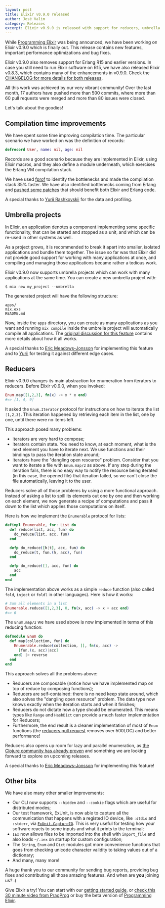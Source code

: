 ```yaml
---
layout: post
title: Elixir v0.9.0 released
author: José Valim
category: Releases
excerpt: Elixir v0.9.0 is released with support for reducers, umbrella projects, faster compilation times and dropped support for R15 and earlier OTP versions.
---
```


While [Programming Elixir](http://pragprog.com/book/elixir/programming-elixir) was being announced, we have been working on Elixir v0.9.0 which is finally out. This release contains new features, important performance optimizations and bug fixes.

Elixir v0.9.0 also removes support for Erlang R15 and earlier versions. In case you still need to run Elixir software on R15, we have also released Elixir v0.8.3, which contains many of the enhancements in v0.9.0. Check the [CHANGELOG for more details for both releases](https://github.com/elixir-lang/elixir/blob/v0.9.0/CHANGELOG.md).

All this work was achieved by our very vibrant community! Over the last month, 17 authors have pushed more than 500 commits, where more than 60 pull requests were merged and more than 80 issues were closed.

Let's talk about the goodies!

## Compilation time improvements

We have spent some time improving compilation time. The particular scenario we have worked on was the definition of records:

```elixir
defrecord User, name: nil, age: nil
```

Records are a good scenario because they are implemented in Elixir, using Elixir macros, and they also define a module underneath, which exercises the Erlang VM compilation stack.

We have used [fprof](http://www.erlang.org/doc/man/fprof.html) to identify the bottlenecks and made the compilation stack 35% faster. We have also identified bottlenecks coming from Erlang and [pushed some patches](https://github.com/erlang/otp/commit/32b194495f353dde014b00008a630eeff2a71056) that should benefit both Elixir and Erlang code.

A special thanks to [Yurii Rashkovskii](https://github.com/yrashk) for the data and profiling.

## Umbrella projects

In Elixir, an application denotes a component implementing some specific functionality, that can be started and stopped as a unit, and which can be re-used in other systems as well.

As a project grows, it is recommended to break it apart into smaller, isolated applications and bundle them together. The issue so far was that Elixir did not provide good support for working with many applications at once, and compiling and managing those applications became rather a tedious work.

Elixir v0.9.0 now supports umbrella projects which can work with many applications at the same time. You can create a new umbrella project with:

    $ mix new my_project --umbrella

The generated project will have the following structure:

    apps/
    mix.exs
    README.md

Now, inside the `apps` directory, you can create as many applications as you want and running `mix compile` inside the umbrella project will automatically compile all applications. The [original discussion for this feature](https://github.com/elixir-lang/elixir/issues/667) contains more details about how it all works.

A special thanks to [Eric Meadows-Jonsson](https://github.com/ericmj) for implementing this feature and to [Yurii](https://github.com/yrashk) for testing it against different edge cases.

## Reducers

Elixir v0.9.0 changes its main abstraction for enumeration from iterators to reducers. Before Elixir v0.9.0, when you invoked:

```elixir
Enum.map([1,2,3], fn(x) -> x * x end)
#=> [1, 4, 9]
```

It asked the `Enum.Iterator` protocol for instructions on how to iterate the list `[1,2,3]`. This iteration happened by retrieving each item in the list, one by one, until there were no items left.

This approach posed many problems:

* Iterators are very hard to compose;
* Iterators contain state. You need to know, at each moment, what is the next element you have to iterate next. We use functions and their bindings to pass the iteration state around;
* Iterators have the "dangling open resource" problem. Consider that you want to iterate a file with `Enum.map/2` as above. If any step during the iteration fails, there is no easy way to notify the resource being iterated  (in this case, the opened file) that iteration failed, so we can't close the file automatically, leaving it to the user.

Reducers solve all of those problems by using a more functional approach. Instead of asking a list to spill its elements out one by one and then working on each element, we now generate a recipe of computations and pass it down to the list which applies those computations on itself.

Here is how we implement the `Enumerable` protocol for lists:

```elixir
defimpl Enumerable, for: List do
  def reduce(list, acc, fun) do
    do_reduce(list, acc, fun)
  end

  defp do_reduce([h|t], acc, fun) do
    do_reduce(t, fun.(h, acc), fun)
  end

  defp do_reduce([], acc, fun) do
    acc
  end
end
```

The implementation above works as a simple `reduce` function (also called `fold`, `inject` or `foldl` in other languages). Here is how it works:

```elixir
# Sum all elements in a list
Enumerable.reduce([1,2,3], 0, fn(x, acc) -> x + acc end)
#=> 6
```

The `Enum.map/2` we have used above is now implemented in terms of this reducing function:

```elixir
defmodule Enum do
  def map(collection, fun) do
    Enumerable.reduce(collection, [], fn(x, acc) ->
      [fun.(x, acc)|acc]
    end) |> reverse
  end
end
```

This approach solves all the problems above:

* Reducers are composable (notice how we have implemented map on top of reduce by composing functions);
* Reducers are self-contained: there is no need keep state around, which also solves the "dangling open resource" problem. The data type now knows exactly when the iteration starts and when it finishes;
* Reducers do not dictate how a type should be enumerated. This means types like `Range` and `HashDict` can provide a much faster implementation for Reducers;
* Furthermore, the end result is a cleaner implementation of most of `Enum` functions (the [reducers pull request](https://github.com/elixir-lang/elixir/pull/1102) removes over 500LOC) and better performance!

Reducers also opens up room for lazy and parallel enumeration, as [the Clojure community has already proven](http://clojure.com/blog/2012/05/08/reducers-a-library-and-model-for-collection-processing.html) and something we are looking forward to explore on upcoming releases.

A special thanks to [Eric Meadows-Jonsson](https://github.com/ericmj) for implementing this feature!

## Other bits

We have also many other smaller improvements:

* Our CLI now supports `--hidden` and `--cookie` flags which are useful for distributed modes;
* Our test framework, ExUnit, is now able to capture all the communication that happens with a registed IO device, like `:stdio` and `:stderr`, via [`ExUnit.CaptureIO`](/docs/master/ExUnit.CaptureIO.html). This is very useful for testing how your software reacts to some inputs and what it prints to the terminal;
* `IEx` now allows files to be imported into the shell with `import_file` and also loads `~/.iex` on startup for custom configuration;
* The `String`, `Enum` and `Dict` modules got more convenience functions that goes from checking unicode character validity to taking values out of a dictionary;
* And many, many more!

A huge thank you to our community for sending bug reports, providing bug fixes and contributing all those amazing features. And when are **you** joining us? :)

Give Elixir a try! You can start with our [getting started guide](/getting_started/1.html), or [check this 30 minute video from PragProg](http://www.youtube.com/watch?v=a-off4Vznjs&feature=youtu.be) or buy the beta version of [Programming Elixir](http://pragprog.com/book/elixir/programming-elixir).
